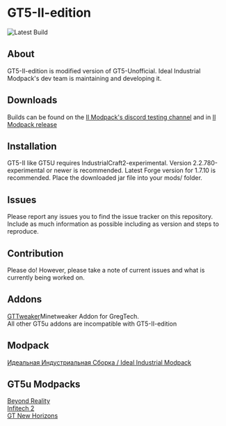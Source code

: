 GT5-II-edition
===

![Latest Build](https://github.com/IdealIndustrial/GT5Unofficial/workflows/Java%20CI%20with%20Gradle/badge.svg)

## About

GT5-II-edition is modified version of GT5-Unofficial. Ideal Industrial Modpack's dev team is maintaining and developing it.

## Downloads

Builds can be found on the [II Modpack's discord testing channel](https://discord.gg/jssMtff)
and in [II Modpack release](https://yadi.sk/d/y6jW8SH6mjuAV)

## Installation

GT5-II like GT5U requires IndustrialCraft2-experimental. Version 2.2.780-experimental or newer is recommended.
Latest Forge version for 1.7.10 is recommended.
Place the downloaded jar file into your mods/ folder.

## Issues

Please report any issues you to find the issue tracker on this repository. Include as much information as possible including as version and steps to reproduce.

## Contribution

Please do! However, please take a note of current issues and what is currently being worked on.

## Addons

[GTTweaker](https://forum.industrial-craft.net/thread/11353-gt-5-09-minetweaker-3-10-addon-addon-version-1-6-1-adding-custom-recipes-for-all/)Minetweaker Addon for GregTech.<br />
All other GT5u addons are incompatible with GT5-II-edition

## Modpack

[Идеальная Индустриальная Сборка / Ideal Industrial Modpack](http://sapientmail.wixsite.com/minecraft)<br />

## GT5u Modpacks
[Beyond Reality](https://www.atlauncher.com/pack/BeyondReality)<br />
[Infitech 2](https://forum.feed-the-beast.com/threads/1-7-10-listed-infitech-2-modpack-v3-2-21-hqm-gregtech-balanced-hard-mode-modpack.50185/)<br />
[GT New Horizons](https://www.technicpack.net/modpack/mcnewhorizons.677387)<br />
